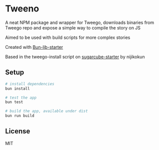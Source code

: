 # Tweeno

A neat NPM package and wrapper for Tweego, downloads binaries from Tweego repo and expose a simple way to compile the story on JS

Aimed to be used with build scripts for more complex stories

Created with [Bun-lib-starter](https://github.com/wobsoriano/bun-lib-starter)

Based in the tweego-install script on [sugarcube-starter](https://github.com/nijikokun/sugarcube-starter/) by nijikokun 

## Setup

```bash
# install dependencies
bun install

# test the app
bun test

# build the app, available under dist
bun run build
```

## License

MIT
